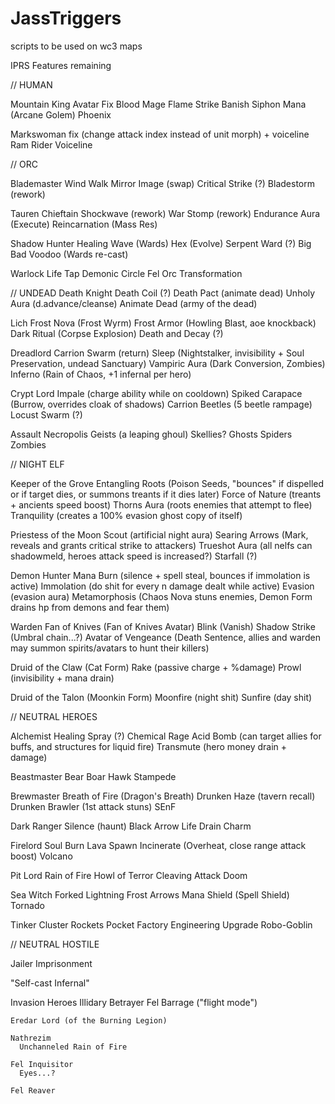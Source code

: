 # JassTriggers
scripts to be used on wc3 maps


IPRS Features remaining

// HUMAN

Mountain King Avatar Fix
Blood Mage
  Flame Strike
  Banish
  Siphon Mana (Arcane Golem)
  Phoenix

Markswoman fix (change attack index instead of unit morph) + voiceline
Ram Rider Voiceline


// ORC

Blademaster
  Wind Walk
  Mirror Image (swap)
  Critical Strike (?)
  Bladestorm (rework)
  
Tauren Chieftain
  Shockwave (rework)
  War Stomp (rework)
  Endurance Aura (Execute)
  Reincarnation (Mass Res)
  
Shadow Hunter
  Healing Wave (Wards)
  Hex (Evolve)
  Serpent Ward (?)
  Big Bad Voodoo (Wards re-cast)

Warlock
  Life Tap
  Demonic Circle
  Fel Orc Transformation
  
// UNDEAD
  Death Knight
    Death Coil (?)
    Death Pact (animate dead)
    Unholy Aura (d.advance/cleanse)
    Animate Dead (army of the dead)
    
  Lich
    Frost Nova (Frost Wyrm)
    Frost Armor (Howling Blast, aoe knockback)
    Dark Ritual (Corpse Explosion)
    Death and Decay (?)
    
  Dreadlord
    Carrion Swarm (return)
    Sleep (Nightstalker, invisibility + Soul Preservation, undead Sanctuary)
    Vampiric Aura (Dark Conversion, Zombies)
    Inferno (Rain of Chaos, +1 infernal per hero)
    
  Crypt Lord
    Impale (charge ability while on cooldown)
    Spiked Carapace (Burrow, overrides cloak of shadows)
    Carrion Beetles (5 beetle rampage)
    Locust Swarm (?)

Assault Necropolis
  Geists (a leaping ghoul)
  Skellies?
  Ghosts
  Spiders
  Zombies

// NIGHT ELF

  Keeper of the Grove
    Entangling Roots (Poison Seeds, "bounces" if dispelled or if target dies, or summons treants if it dies later)
    Force of Nature (treants + ancients speed boost)
    Thorns Aura (roots enemies that attempt to flee)
    Tranquility (creates a 100% evasion ghost copy of itself)

  Priestess of the Moon
    Scout (artificial night aura)
    Searing Arrows (Mark, reveals and grants critical strike to attackers)
    Trueshot Aura (all nelfs can shadowmeld, heroes attack speed is increased?)
    Starfall (?)
  
  Demon Hunter
    Mana Burn (silence + spell steal, bounces if immolation is active)
    Immolation (do shit for every n damage dealt while active)
    Evasion (evasion aura)
    Metamorphosis (Chaos Nova stuns enemies, Demon Form drains hp from demons and fear them)
  
  Warden
    Fan of Knives (Fan of Knives Avatar)
    Blink (Vanish)
    Shadow Strike (Umbral chain...?)
    Avatar of Vengeance (Death Sentence, allies and warden may summon spirits/avatars to hunt their killers)
    
  Druid of the Claw (Cat Form)
    Rake (passive charge + %damage)
    Prowl (invisibility + mana drain)
  
  Druid of the Talon (Moonkin Form)
    Moonfire (night shit)
    Sunfire (day shit)
    
// NEUTRAL HEROES
  
  Alchemist
    Healing Spray (?)
    Chemical Rage
    Acid Bomb (can target allies for buffs, and structures for liquid fire)
    Transmute (hero money drain + damage)
    
  Beastmaster
    Bear
    Boar
    Hawk
    Stampede
    
  Brewmaster
    Breath of Fire (Dragon's Breath)
    Drunken Haze (tavern recall)
    Drunken Brawler (1st attack stuns)
    SEnF 
    
  Dark Ranger
    Silence (haunt)
    Black Arrow
    Life Drain
    Charm
    
  Firelord
    Soul Burn
    Lava Spawn
    Incinerate (Overheat, close range attack boost)
    Volcano
    
  Pit Lord
    Rain of Fire
    Howl of Terror
    Cleaving Attack
    Doom
    
  Sea Witch
    Forked Lightning
    Frost Arrows
    Mana Shield (Spell Shield)
    Tornado
    
  Tinker
    Cluster Rockets
    Pocket Factory
    Engineering Upgrade
    Robo-Goblin

// NEUTRAL HOSTILE
  
  Jailer
    Imprisonment
  
  "Self-cast Infernal"
  
  Invasion Heroes
    Illidary Betrayer
      Fel Barrage ("flight mode")
   
    Eredar Lord (of the Burning Legion)
  
    Nathrezim
      Unchanneled Rain of Fire
  
    Fel Inquisitor
      Eyes...?
  
    Fel Reaver
  
  
